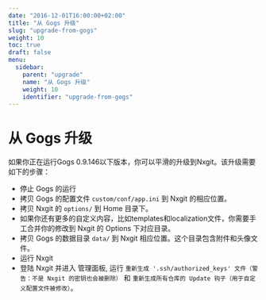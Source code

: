 ```yaml
---
date: "2016-12-01T16:00:00+02:00"
title: "从 Gogs 升级"
slug: "upgrade-from-gogs"
weight: 10
toc: true
draft: false
menu:
  sidebar:
    parent: "upgrade"
    name: "从 Gogs 升级"
    weight: 10
    identifier: "upgrade-from-gogs"
---
```


# 从 Gogs 升级

如果你正在运行Gogs 0.9.146以下版本，你可以平滑的升级到Nxgit。该升级需要如下的步骤：

* 停止 Gogs 的运行
* 拷贝 Gogs 的配置文件 `custom/conf/app.ini` 到 Nxgit 的相应位置。
* 拷贝 Nxgit 的 `options/` 到 Home 目录下。
* 如果你还有更多的自定义内容，比如templates和localization文件，你需要手工合并你的修改到 Nxgit 的 Options 下对应目录。
* 拷贝 Gogs 的数据目录 `data/` 到 Nxgit 相应位置。这个目录包含附件和头像文件。
* 运行 Nxgit
* 登陆 Nxgit 并进入 管理面板, 运行 `重新生成 '.ssh/authorized_keys' 文件（警告：不是 Nxgit 的密钥也会被删除）` 和 `重新生成所有仓库的 Update 钩子（用于自定义配置文件被修改）`。
